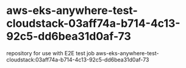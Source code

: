 # aws-eks-anywhere-test-cloudstack-03aff74a-b714-4c13-92c5-dd6bea31d0af-73
repository for use with E2E test job aws-eks-anywhere-test-cloudstack:03aff74a-b714-4c13-92c5-dd6bea31d0af-73
